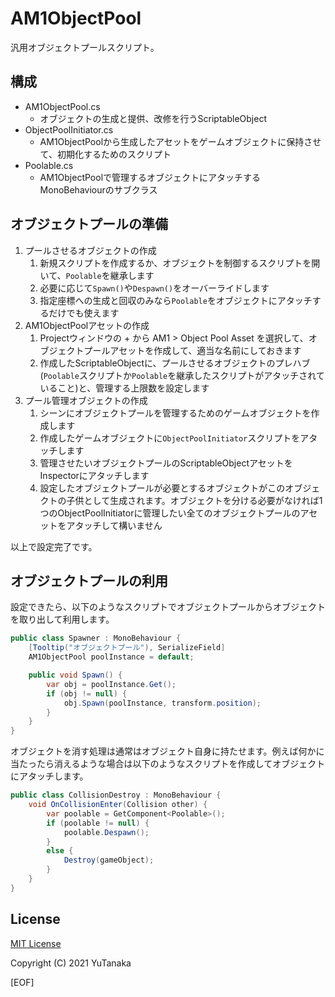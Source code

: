# AM1ObjectPool
汎用オブジェクトプールスクリプト。

## 構成
- AM1ObjectPool.cs
  - オブジェクトの生成と提供、改修を行うScriptableObject
- ObjectPoolInitiator.cs
  - AM1ObjectPoolから生成したアセットをゲームオブジェクトに保持させて、初期化するためのスクリプト
- Poolable.cs
  - AM1ObjectPoolで管理するオブジェクトにアタッチするMonoBehaviourのサブクラス

## オブジェクトプールの準備
1. プールさせるオブジェクトの作成
   1. 新規スクリプトを作成するか、オブジェクトを制御するスクリプトを開いて、`Poolable`を継承します
   1. 必要に応じて`Spawn()`や`Despawn()`をオーバーライドします
   1. 指定座標への生成と回収のみなら`Poolable`をオブジェクトにアタッチするだけでも使えます
1. AM1ObjectPoolアセットの作成
   1. Projectウィンドウの + から AM1 > Object Pool Asset を選択して、オブジェクトプールアセットを作成して、適当な名前にしておきます
   1. 作成したScriptableObjectに、プールさせるオブジェクトのプレハブ(`Poolable`スクリプトか`Poolable`を継承したスクリプトがアタッチされていること)と、管理する上限数を設定します
1. プール管理オブジェクトの作成
   1. シーンにオブジェクトプールを管理するためのゲームオブジェクトを作成します
   1. 作成したゲームオブジェクトに`ObjectPoolInitiator`スクリプトをアタッチします
   1. 管理させたいオブジェクトプールのScriptableObjectアセットをInspectorにアタッチします
   1. 設定したオブジェクトプールが必要とするオブジェクトがこのオブジェクトの子供として生成されます。オブジェクトを分ける必要がなければ1つのObjectPoolInitiatorに管理したい全てのオブジェクトプールのアセットをアタッチして構いません

以上で設定完了です。

## オブジェクトプールの利用
設定できたら、以下のようなスクリプトでオブジェクトプールからオブジェクトを取り出して利用します。

```cs
public class Spawner : MonoBehaviour {
    [Tooltip("オブジェクトプール"), SerializeField]
    AM1ObjectPool poolInstance = default;

    public void Spawn() {
        var obj = poolInstance.Get();
        if (obj != null) {
            obj.Spawn(poolInstance, transform.position);
        }
    }
}
```

オブジェクトを消す処理は通常はオブジェクト自身に持たせます。例えば何かに当たったら消えるような場合は以下のようなスクリプトを作成してオブジェクトにアタッチします。

```cs
public class CollisionDestroy : MonoBehaviour {
    void OnCollisionEnter(Collision other) {
        var poolable = GetComponent<Poolable>();
        if (poolable != null) {
            poolable.Despawn();
        }
        else {
            Destroy(gameObject);
        }
    }
}
```

## License
[MIT License](./LICENSE)

Copyright (C) 2021 YuTanaka


[EOF]
